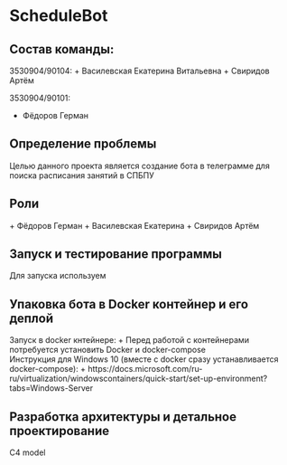 <h1> ScheduleBot</h1>
<h2>Состав команды:</h2>
3530904/90104:
+ Василевская Екатерина Витальевна
+ Свиридов Артём

3530904/90101:
+ Фёдоров Герман

<h2>Определение проблемы</h2>
Целью данного проекта является создание бота в телеграмме для поиска расписания занятий в СПБПУ
<h2>Роли</h2>
+ Фёдоров Герман
+ Василевская Екатерина 
+ Свиридов Артём
<h2>Запуск и тестирование программы</h2>
Для запуска используем
<h2>Упаковка бота в Docker контейнер и его деплой</h2>
Запуск в docker кнтейнере:
+ Перед работой с контейнерами потребуется установить Docker и docker-compose<br>
Инструкция для Windows 10 (вместе с docker сразу устанавливается docker-compose):
+ https://docs.microsoft.com/ru-ru/virtualization/windowscontainers/quick-start/set-up-environment?tabs=Windows-Server
<h2>Разработка архитектуры и детальное проектирование</h2>
C4 model
